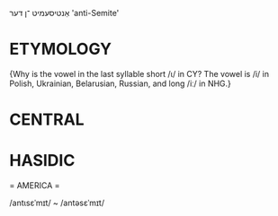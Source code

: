 אַנטיסעמיט
־ן
דער
'anti-Semite'

ETYMOLOGY
===========
{Why is the vowel in the last syllable short /ɩ/ in CY? The vowel is /i/ in Polish, Ukrainian, Belarusian, Russian, and long /iː/ in NHG.}

CENTRAL
========

HASIDIC
=======
= AMERICA = 

/antɩsɛˈmɪt/ ~ /antəsɛˈmɪt/